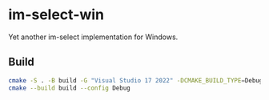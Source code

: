 # im-select-win
Yet another im-select implementation for Windows.

## Build
```bash
cmake -S . -B build -G "Visual Studio 17 2022" -DCMAKE_BUILD_TYPE=Debug
cmake --build build --config Debug
```


